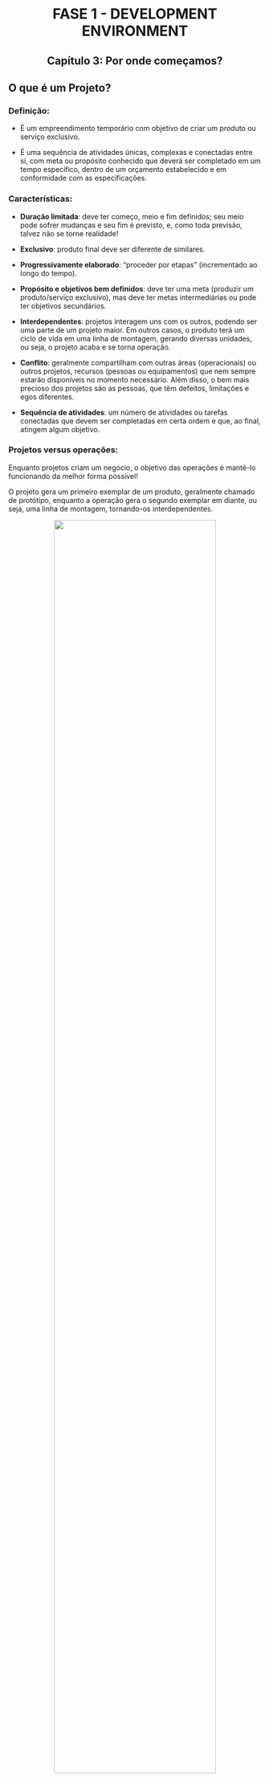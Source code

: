 <div id="fase01" align="center">
<h1>FASE 1 - DEVELOPMENT ENVIRONMENT</h1>
<h2>Capítulo 3: Por onde começamos?</h2>
</div>

## O que é um Projeto?

### Definição:

- É um empreendimento temporário com objetivo de criar um produto ou serviço exclusivo.

- É uma sequência de atividades únicas, complexas e conectadas entre si, com meta ou propósito conhecido que deverá ser completado em um tempo específico, dentro de um orçamento estabelecido e em conformidade com as especificações.

### Características:

- **Duração limitada**: deve ter começo, meio e fim definidos; seu meio pode sofrer mudanças e seu fim é previsto, e, como toda previsão, talvez não se torne realidade!

- **Exclusivo**: produto final deve ser diferente de similares.

- **Progressivamente elaborado**: “proceder por etapas” (incrementado ao longo do tempo).

- **Propósito e objetivos bem definidos**: deve ter  uma meta (produzir um produto/serviço exclusivo),   mas deve ter metas intermediárias ou pode ter objetivos secundários.

- **Interdependentes**: projetos interagem uns com os  outros, podendo ser uma parte de um projeto maior. Em outros casos, o produto terá um ciclo de vida em uma  linha de montagem, gerando diversas unidades, ou seja, o projeto acaba e se torna operação.

- **Conflito**: geralmente compartilham com outras áreas (operacionais) ou outros projetos, recursos (pessoas ou equipamentos) que nem sempre estarão  disponíveis no momento necessário. Além disso, o bem  mais precioso dos projetos são as pessoas, que têm defeitos, limitações e egos diferentes.

- **Sequência de atividades**: um número de atividades ou tarefas conectadas que devem ser completadas em certa ordem e que, ao final, atingem algum objetivo.

### Projetos versus operações:

Enquanto projetos criam um negócio, o objetivo das operações é mantê-lo funcionando da melhor forma possível!

O projeto gera um primeiro exemplar de um produto, geralmente chamado de protótipo, enquanto a operação gera o segundo exemplar em diante, ou seja, uma linha de montagem, tornando-os interdependentes.

<div align="center">
<img width="80%" src="../assets/imagens-fase01/projeto-versus-operacao.png" /><br>
<em>Diferenças entre projeto e operação.</em>
</div>

## Conceitos importantes:

### A) Partes interessadas (Stakeholders):

Partes interessadas são todas as pessoas afetadas pelo projeto, de forma positiva ou negativa (patrocinadores, proprietários, financiadores, governo, vizinhos, clientes, funcionários, fornecedores, incorporadores, gerentes, terceiros,entre outros).

### B) Gerenciamento de projetos:

Para que os projetos terminem no prazo estabelecido, de acordo com gastos previstos e contendo tudo que foi acertado, precisam ser  bem gerenciados; precisam de um bom planejamento e de uma execução bem controlada.

A `gerência de projetos` é constituída de uma série de ferramentas e técnicas utilizadas para descrever, organizar e monitorar o andamento das atividades do projeto. Seus benefícios incluem:

- Propósito bem definido e especificado.
- Escopo delineado com clareza.
- Controle independente, protegendo-o de flutuações operacionais.
- Medições mais fáceis.
- Alocações de recursos humanos mais flexíveis.
- Promove motivação e moral da equipe.
- Favorece a capacitação profissional dos recursos humanos.
- Facilita a discrição e a segurança (quando o projeto as requer).
- Mobilidade – projetos podem ser executados fora do ambiente da empresa.

## Gerente de projetos:

### Quem é?

Sua especialidade é a ***resolução de problemas***, viabilizando o projeto. Embora possa ter habilidades técnicas, não é um pré-requisito: ele contará com especialistas na equipe para quando a necessidade técnica surgir.

### Habilidades necessárias a um gerente de projetos:

- **Liderança**: enquanto gerentes buscam resultados e viabilização do projeto de acordo com as exigências, o líder expressa sua visão, busca o consenso quanto às metas estratégicas, direciona, inspira e motiva sua equipe.

- **Comunicação**: as formas oral e escrita de comunicação constituem o alicerce para um projeto bem-sucedido. Também deve assegurar  que as informações sejam explícitas, claras e completas em todas as atividades de comunicação do projeto.

- **Elaboração de orçamentos**: deve possuir conhecimentos básicos de finanças e contabilidade, pois precisa estabelecer (realizando estimativas de custos) e controlar o orçamento.

- **Planejamento**: importante para que o projeto saia no prazo, dentro do orçamento e de acordo com as especificações, deve-se  estabelecer como serão as atividades, e é essencial definir quem fará o que e quando!

- **Aptidões organizacionais**: manter a organização e fazer um bom gerenciamento de tempo.

- **Negociação e influência**: são necessárias competências de negociação para definição do escopo, orçamentos, alocação de negócios  compartilhados etc. É necessário conhecer muito bemas estruturas formais e informais de todas as organizações relacionadas ao projeto. Poder e política são técnicas usadas na influência.

- **Resolução de conflitos**: identificar sintomas de problemas, identificá-los e, quando necessário, tomar decisões e implementar soluções.

- **Formação e motivação de equipes**: o gerente de projeto define o espírito da equipe e a ajudará em tarefas da sua formação,  tornando-a funcional, além de ser reponsável pela motivação.

## Ativos de processos organizacionais:

Qualquer conhecimento, prática ou artefato de todas as organizações envolvidas que possam ser úteis para executar ou administrar o projeto (planos, processos, políticas, procedimentos e quaisquer bases de conhecimento).

### Categorias:

a) Processos e procedimentos:

- Padrões, políticas (de segurança, por exemplo), ciclos de vida padrão para os produtos ou projetos e políticas e procedimentos de qualidade, como auditorias de processos, listas de verificação, metas, entre outros.
- Diretrizes  padronizadas e critérios de medição de desempenho e de avaliação de propostas.
- Modelos, como de risco, EAP/WBS e diagrama de redes para cronogramas.
- Procedimentos de controles financeiros: relatórios de horas, análises de gastos, entre outros.
- Procedimentos de controle de mudanças de projeto.
- Diretrizes de encerramento de projeto: auditorias finais do projeto, avaliações, validações e critérios de aceitação de produto.

b) Base de conhecimento:

- Arquivos de projetos anteriores: linhas de base para escopo, custo, cronograma e qualidade, cronogramas de projeto e registro de riscos com suas ações de respostas planejadas.
- Bancos de dados de gerenciamento de configuração contendo as linhas de base de todos os padrões, políticas e procedimentos necessários para oficializar um projeto na empresa.
- Bases de conhecimento de informações históricas e lições aprendidas: bancos de dados de medição de processos que podem ser usados  para coletar e disponibilizar dados de medição de processos e produtos.
- Bancos de dados financeiros contendo informações, como: custos homem/hora, custos incorridos, orçamentos e outros dados financeiros.

## Fatores ambientais da empresa:

Condições pertinentes à empresa que influenciam ou restringem o projeto de alguma maneira. Alteram as opções de gerenciamento, influenciando de maneira positiva ou negativa, como:
- Cultura, estrutura e governança organizacional.
- Distribuições geográficas e infraestrutura das instalações da empresa.
- Normas governamentais ou do setor em questão.
- Recursos humanos existentes, com suas habilidades e conhecimentos.
- Administração de pessoal.
- Condições de mercado.
- Sistemas de autorização de trabalho da empresa.
- Clima político.
- Tolerância a risco das partes interessadas.
- Canais de comunicação estabelecidos.
- Bancos de dados comerciais que podem ser usados para estimativa de custos ou estudo de riscos.
- Sistema de informações do gerenciamento de projetos: software para cronograma, sistema de gerenciamento de configuração, coleta e distribuição de informações, como uma intranet etc.

## Processos de gerenciamento de projetos:

`Processo`: conjunto de atividades que, cumpridas na ordem apropriada, atingem um objetivo predefinido. Um projeto tem entradas (artefatos necessários à sua execução), técnicas e ferramentas que são aplicadas na execução e, como resultado, temos como saída os artefato(s) que era(m)o(s) seu(s) respectivo(s) objetivo(s)!

### Classificação:

- Processos de gerenciamento de projetos: focados em gerenciamento, utilizados para conduzir o projeto da maneira eficaz. Será o estudado em aula, pois são **considerados “boa prática”** (a aplicação desses processos pode aumentar as chances de sucesso de um projeto).
- Processos orientados a produtos: definidos pelo ciclo de vida do projeto, variando de acordo com a área de aplicação.

### Grupos de processos de gerenciamento de projeto:

Os processos de gerenciamento de projetos são agrupados em cinco categorias:

- Grupos de processos de iniciação: devem ser executados na definição de um novo projeto.
- Grupos de processos de planejamento: processos necessários para definir o escopo do projeto, refinar os projetos e determinar as ações necessárias para atingir as metas.
- Grupos de processos de execução: necessários para executar o trabalho definido e satisfazer as especificações do projeto.
- Grupos de processos de monitoramento e controle: exigidos para acompanhar e controlar o progresso e o desempenho do projeto.
- Grupos de processos de encerramento: necessários para finalizar o projeto ou fase de projeto.

Raramente são distintos ou ocorrem uma única vez: tratam-se de atividades sobrepostas e podem ocorrer ao longo de todo o projeto.

Há, ainda, um `ciclo  PDCA` definido para o gerenciamento de projetos, que compreende os atos de Planejar (Plan), Fazer (Do), Verificar (Check) e Agir (Act), repetindo diversas vezes durante a execução, dependendo do ciclo de vida. O grupo de processos de monitoramento e controle permeia os projetos do início ao fim.

## Conceitos Ágeis Modernos:

Há quatro `princípios básicos`:

1. Torne as pessoas sensacionais: inclua as pessoas que usam, produzem, compram, vendem e financiam os produtos e serviços.
2. Faça da segurança um pré-requisito: preze a construção de um produto seguro (proteção do tempo, informações, saúde, reputação, relacionamentos e investimentos das pessoas.
3. Erre rápido e aprenda rápido: aprender com o erro e não tornar a repeti-lo. 
4. Entregue valor a todo instante: entregas parciais são um dos pilares da agilidade, e o produto deve ter valor para o cliente.

A `gestão ágil de projetos` surgiu com a criação dos processos ágeis de desenvolvimento de software. O principal ***objetivo*** é permitir o controle das atividades de construção que utilizam técnicas ágeis para gerar informações gerenciais sobre o andamento e a evolução do projeto!

Processos ágeis possuem ***três características principais***:
- Requisitos de um projeto ágil são instáveis por natureza. São incluídos e excluídos requisitos à medida que o projeto evolui,  adequando-o às necessidades imediatas.
- Há uma interposição das fases de projeto e de implementação fazendo com que a arquitetura e os requisitos técnicos sejam tratados à medida que são criados.
- As fases de desenvolvimento do projeto não são sequenciais como de costume - ocorrem de acordo com as condições do projeto!

***Duas técnicas se destacam para gestão de projetos ágeis***: definição da estratégia e a construção incremental do software,  contendo  as  funcionalidades e construídas com a qualidade esperada e o feedback constante do cliente em todas as etapas, proporcionando agilidade na resolução de pendências e na avaliação dos requisitos.

No mercado, destacam-se dois métodos de gestão de projetos ágeis: ***método Extreme Project Management (XPM)*** e ***SCRUM***, processo da indústria automobilística adaptado à construção de software.

## Gestão de projetos com SCRUM:

### O que é SCRUM?

- É um dos frameworks mais utilizados para projetos ágeis.
- Faz uso de um processo incremental e iterativo que produz partes do projeto de forma constante, contendo funções definidas e priorizadas pelo cliente, que faz o aceite de cada entrega produzida em períodos de 1 a 4 semanas (o padrão mais comum de mercado é 2 semanas).
- Fundamentado nas questões ágeis do cliente como parte da equipe, incrementos em período de tempo fixo e aberto às solicitações de mudanças, sendo adaptativo em relação ao ambiente e colaborativo com as partes interessadas.

### Valores:

Está fundamentado em cinco valores:
- Compromisso (em apoiar uns aos outros e buscar atingir os objetivos).
- Foco (em fazer o melhor possível para atingir as metas).
- Abertura (para falar e ouvir membros do time e stakeholders).
- Respeito (entre pessoas, reconhecendo que cada membro do time é capaz e independente).
- Coragem (para fazer a coisa certa e trabalhar em problemas difíceis).

> Para mais informações, acessar [este](www.scrum.org) ou [este](www.scrumalliance.org) links!

### Papéis:

- `Scrum Master (SM)`: líder do processo de gerenciamento de projetos, apoiando tanto gerentes de projeto quanto membros do time de desenvolvimento e áreas de desenvolvimento de produto. Pode incluir também a gestão de projetos e do time, porém este nem sempre é o caso. Suas funções básicas são: proteger relacionamento com o cliente, resolver problemas que ocorrem durante o projeto, manter a equipe focada na execução do sprint e garantir o uso correto das regras SCRUM.

- `Product Owner (PO)`: representa o cliente no projeto. Tem conhecimento e autonomia para decidir e validar os produtos produzidos,  conhecer as necessidades do cliente e convocar outros usuários para ajudar na definição dos requisitos.

- `Time`: pessoas que realizam a construção do software; deve ser multidisciplinar (têm todas as habilidades e permissões necessárias para desenvolver, testar e entregar um incremento de produto) e autogerenciada. São responsáveis por definir o prazo e as metas dos Sprints (as quais tem prazo fixo, acordado por todos do Scrum Team, o que inclui o SM, o PO e os desenvolvedores).

### Características do SCRUM:

<div align="center">
<img width="80%" src="../assets/imagens-fase01/gestao-scrum.png" /><br>
<em>Processo de gestão com SCRUM.</em>
</div>

a. `Product backlog`:

- lista ordenada de necessidades (funcionais e não funcionais) de aprimoramento de produto.
- elaborada pelo Product Owner, que define o escopo inicial do projeto.
- não é um documento estático: é atualizado durante todo o processo de construção pelo PO para incluir mudanças que podem ocorrer no projeto.

b. `Reunião de Planejamento`:

- deve ser realizada no início de cada Sprint.
- objetivos:
    - priorizar o que será construído;
    - estimar o que pode ser realizado no Sprint;
    - detalhar as atividades que precisam ser executadas.
- todos os membros do projeto participam!

c. `Product backlog priorizado`:

- a partir do product backlog pelo PO, com a ajuda do Scrum Master.
- define a prioridade dos requisitos listados.
- é a base para o PO definir quais são as funcionalidades que farão parte dos Sprints.

d. `Sprint backlog`:

- a partir da lista priorizada de funcionalidades e da seleção daquelas que devem fazer parte do Sprint, a equipe deve realizar uma análise do que foi solicitado junto ao PO para estimar o que pode ser realizado no Sprint e definir quais são as atividades necessárias para construir o projeto.  
- com base nesse diálogo entre time e PO que serão definidos os objetivos do Sprint!

e. `Sprint`:

- fase de implementação das funcionalidades previstas no Sprint backlog.
- duração predeterminada de 1 a 4 semanas.
- não pdoe ser estendido ou encurtado.
- ao final, deve ter concluído todo o incremento de produto com qualidade.

f. `Reunião diária`:

- realizada diariamente pelo SM.
- duração máxima de 15 minutos.
- objetivos:
  - acompanhar atividades que estão sendo realizadas;
  - verificar se há problemas ou impedimentos.

g. Reunião de revisão (`Sprint review`):

- realizada após a conclusão de um Sprint.
- apresentar o resultado do trabalho ao PO e demais envolvidos, com o produto funcionando e realizando suas funções.
- ao final, os envolvidos podem fazer avaliação e definir se o incremento de produto será aceito.
- apontamentos de erros e melhorias devem ser inseridos no product backlog.

h. `Reunião de retrospectiva`:

- conduzida pelo Scrum Master.
- são discutidos pontos positivos e negativos durante a execução do Sprint.
- tem o objetivo de melhorar o desempenho dos próximos Sprints.

i. `Versão`:

- ao final do Sprint, o time deve ter produzido uma parte do produto capaz deser entregue, com alta qualidade, testada, completa e pronta. 
- o PO definirá se será uma versão isolada ou se aguardará a produção de novos Sprints para formar uma versão.

## Análise da abordagem tradicional e ágil

Método tradicional | Método ágil
--------------------|------------------------
Processo sequencial e dirigido à qualidade dos artefatos | Foco na rapidez de adequação às mudanças
Falta de flexibilidade em se adaptar à nova realidade | Capacidade de adequação às situações voláteis do ambiente (porém possui  informalidade implícita)

> Processos de gerenciamento ágeis envolvem uma série de quebras de paradigmas: equipe e cliente precisam ser treinados para haver uma melhor compreensão e efetividade.

<div align="center">
<img width="80%" src="../assets/imagens-fase01/caracteristicas-gerenciamento-agil.png" /><br>
<em>Características do gerenciamento ágil.</em>
</div>

## Análise comparativa: Gerenciamento Tradicional x Gerenciamento Ágil

PMBOK® (2012): guia de melhores práticas de gerenciamento de projetos. Os processos de gerenciamento de projetos são divididos em nove áreas de conhecimento que organizam a aplicação das técnicas e ferramentas necessárias: escopo, prazo, custo, qualidade, riscos, comunicação, recursos humanos, aquisição e integração.

Área do processo | Gerenciamento Tradicional | Gerenciamento Ágil
-----------------|---------------------------|-----------------------
Escopo | Bem definido nas fases iniciais, e definido por EAP (Estrutura analítica de projeto) | Escopo definido em alto nível e requisitos priorizados e definidos de forma iterativa; requer maior controle de gold plating
Tempo | Cronograma detalhado para realização de todo o projeto | Uso de controles (como Kanban) e entregas incrementais de 2-4 semanas
Custo | Monitoração das alterações para que não afete o custo | Requer maior controle considerando a rapidez nas alterações
Qualidade | Processos de verificação e validação e plano de testes | Programação em pares, testes incrementais
Riscos | Análise de riscos durante todo o ciclo de vida do projeto | Gestão de impedimentos no projeto
Comunicação | Documentado e formal | Implícita, interpessoal e colaborativa
RH | Papéis claros e bem definidos | Confiança nos membros e ambiente colaborativo
Aquisição | Controle por contrato e escopo bem definido e documentado | Presença do cliente, volatilidade de requisitos e pouca documentação
Integração | Plano de projeto detalhado e controle total pelo gerente | Plano do projeto evolutivo, gerente como facilitador
Partes envolvidas | Processo formal, controlado e atuação pontual | Fazem parte do projeto, interação constante!

Obs: gold plating é um termo que define a aceitação de solicitações do cliente sem análise ou processo formal, incorporadas ao projeto, sem custos e sem prazo adicional.

### Diferenças e similaridades entre abordagens:

1. Gestão do escopo:

a) Modelo tradicional:

- definição do escopo detalhado no início do projeto.
- toda informação levantada é detalhada na documentação.

b) Gerenciamento ágil:

- definir escopo em alto nível para entender o trabalho (visão de produto).
- requisitos priorizados.
- toda a equipe participa da definição, incluindo o cliente.
- há maior possibilidade de gold  plating, devido documentação mínima elaborada e pela interação próxima entre o cliente e a equipe (aumentar monitoração sobre novos requisitos a fim de evitá-lo).

2. Gestão de tempo:

a) Modelo tradicional:

- cronograma DETALHADO de todas as atividades.
- considerando o andamento do projeto, trata-se de uma projeção, estando sujeito à perda de prazo ou inseguranças.

b) Gerenciamento ágil:

- cronograma orientado ao produto.
- planejado de acordo com a prioridade funcional.
- iterações com duração de 1 a 4 semanas.

3. Gestão de custos:

a) Modelo tradicional:

- aterações são críticas e afetam todo o projeto.
- ênfase em controlar, monitorar e documentar essas mudanças.
- foco em controlar os custos contra o planejamento inicial.

b) Gerenciamento ágil:

- alterações são parte do projeto e incorporadas dentro da iteração mais apropriada e de comum acordo com o cliente.
- favorece a flexibilidade em atender ao cliente, porém o custo final pode sofrer grandes variações.

4. Gestão da qualidade:

Ambos os métodos consideram a qualidade essencial, e os padrões a serem seguidos devem ser estabelecidos no início do projeto. A diferença entre eles está na forma de garantir e controlar a qualidade (vide tabela acima).

5. Gestão de riscos:

A identificação, análise e respostas aos riscos do projeto são comuns às duas formas de gerenciamento de projetos.

Nos métodos ágeis, existe a atividade de tratamento e remoção de impedimentos que, de certa forma, pode ser comparada com a análise de riscos. O objetivo dessa remoção de impedimento é evitar que a equipe pare ou que fatores externos inflenciem nas atividades de desenvolvimento do software!

6. Gestão da comunicação:

Vide tabela; independe do método aplicado,decisões e assuntos críticos devem ser documentados e publicados a todos os envolvidos.

7. Gestão de Recursos Humanos:

As premiações e as comemorações pela realização de um projeto são fatores motivacionais comuns aos métodos tradicional e ágil.

8. Gestão da aquisição

9. Gestão da integração

10. Gestão das partes envolvidas:

Para as organizações conservadoras, existe ainda a possibilidade de mesclar as características de ambos os métodos, permitindo uma avaliação gradativa dos pontos fortes e das principais restrições das duas abordagens.

## FAST TEST

### 1. O framework SCRUM é um dos mais utilizados para projetos ágeis. Ele tem uma definição clara de papéis, cerimônias e artefatos. Selecione a alterntiva que descreve corretamente todas as responsabilidades do Product Owner.

> O Product Owner é o representante do cliente no projeto. É quem elabora o Product Backlog e o prioriza. Além disso, participa da definição do Sprint Backlog, da Sprint Review e decide se uma versão será lançada.

### 2. Existem muitas diferenças entre o gerenciamento tradicional e a gestão ágil. Selecione a alternativa que melhor descreve as diferenças entre esses métodos na área do processo de definição do escopo.

> No gerenciamento tradicional, o escopo é definido nas fases iniciais e formalizado por meio de EAP, enquanto na gestão ágil é definido em alto nível e detalhado tecnicamente à medida em que vai sendo priorizado.

### 3. Fatores ambientais são condições da empresa que influenciam ou restringem projetos de alguma maneira, aumentando ou diminuindo opções de gerenciamento. Selecione a alternativa que NÃO É um fator ambiental mas que pode impactar um projeto:

> Metodologia de gerenciamento de projetos, escolhida livremente pelo gerente de projetos.

### 4. De acordo com o PMBOK (2013), um projeto pode ser definido como um empreendimento temporário com o objetivo de criar um produto ou serviço exclusivo. Selecione a alternativa que exemplifica corretamente um projeto:

> Desenvolvimento de uma versão de um software que contém uma nova funcionalidade.

A análise de requisitos é uma fase do gerenciamento de projetos, e não corresponde a um projeto em si porque não cria um produto ou serviço. Apenas ajuda a habilitar que alguém crie o produto ou serviço no futuro.

### 5. A gestão ágil de projetos tem três características principais que a diferenciam da gestão de projetos tradicional. Selecione a alternativa que melhor descreve essas três características:

> Requisitos instáveis, permitindo ao cliente alterá-los à medida que o projeto evolui. Além disso, arquitetura e requisitos não são detalhados no início, mas definidos à medida que o projeto evolui. Assim, as fases do projeto não são necessariamente sequenciais.

### 6. Existem muitas diferenças entre o gerenciamento tradicional e a gestão ágil, porém há também áreas de processo nas quais ambos os métodos convergem. Selecione a alternativa que identifica quais são essas áreas de processo que convergem:

> Gestão de qualidade e de riscos são áreas nas quais as metodologias de gestão convergem. Apesar de haver diferenças nas formas de controle e gestão, elas obedecem aos mesmos princípios.

### 7. O framework SCRUM é um dos mais utilizados para projetos ágeis. Ele tem uma definição clara de papéis, cerimônias e artefatos. Selecione a alternativa que descreve corretamente todas as responsabilidades do Scrum Master:

> O Scrum Master é o líder do processo de gerenciamento de projetos, apoiando o time de desenvolvimento e PO em suas tarefas. Além disso, resolve problemas e conflitos e garante o uso das regras do SCRUM.

O Scrum Master é o faciltador entre a equipe e o cliente, ajudando a definir os processos em conjunto com o time, solucionando problemas e aplicando as regras do SCRUM. Dúvidas técnicas são de responsabilidade do próprio time.

### 8. O gerente de projetos é um profissional generalista, porém proficiente na resolução de problemas para viabilizar um projeto. Selecione a alternativa que descreve corretamente habilidades de um gerente de projetos:

> Viabilização de projeto de acordo com as exigências dos stakeholders, comunicando as ações necessárias a todos os envolvidos e solucionando conflitos por meio de negociação, influência e tomada de decisão.


[Voltar ao início!](https://github.com/monicaquintal/fintech)